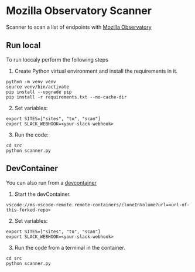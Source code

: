 # Mozilla Observatory Scanner

Scanner to scan a list of endpoints with [Mozilla Observatory](https://observatory.mozilla.org/)

## Run local

To run loccaly perform the following steps
1. Create Python virtual environment and install the requirements in it.
```
python -m venv venv
source venv/bin/activate
pip install --upgrade pip
pip install -r requirements.txt --no-cache-dir
```

2. Set variables:

```
export SITES=["sites", "to", "scan"]
export SLACK_WEBHOOK=<your-slack-webhook>
```

3. Run the code:
```
cd src
python scanner.py
```

## DevContainer

You can also run from a [devcontainer](https://code.visualstudio.com/docs/devcontainers/containers)

1. Start the devContainer. 
```
vscode://ms-vscode-remote.remote-containers/cloneInVolume?url=<url-of-this-forked-repo>
```

2. Set variables:
```
export SITES=["sites", "to", "scan"]
export SLACK_WEBHOOK=<your-slack-webhook>
```

3. Run the code from a terminal in the container.
```
cd src
python scanner.py
```
